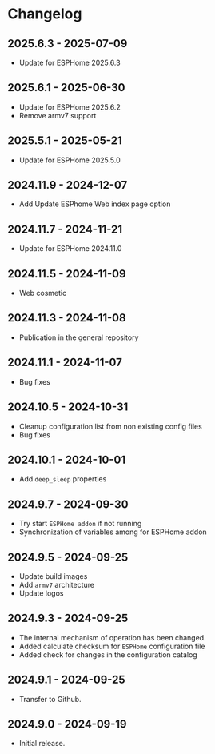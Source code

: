 # Changelog

## 2025.6.3 - 2025-07-09

- Update for ESPHome 2025.6.3

## 2025.6.1 - 2025-06-30

- Update for ESPHome 2025.6.2
- Remove armv7 support

## 2025.5.1 - 2025-05-21

- Update for ESPHome 2025.5.0

## 2024.11.9 - 2024-12-07

- Add Update ESPhome Web index page option

## 2024.11.7 - 2024-11-21

- Update for ESPHome 2024.11.0

## 2024.11.5 - 2024-11-09

- Web cosmetic

## 2024.11.3 - 2024-11-08

- Publication in the general repository

## 2024.11.1 - 2024-11-07

- Bug fixes

## 2024.10.5 - 2024-10-31

- Cleanup configuration list from non existing config files
- Bug fixes

## 2024.10.1 - 2024-10-01

- Add `deep_sleep` properties

## 2024.9.7 - 2024-09-30

- Try start `ESPHome addon` if not running
- Synchronization of variables among for ESPHome addon

## 2024.9.5 - 2024-09-25

- Update build images
- Add `armv7` architecture
- Update logos

## 2024.9.3 - 2024-09-25

- The internal mechanism of operation has been changed.
- Added calculate checksum for `ESPHome` configuration file
- Added check for changes in the configuration catalog

## 2024.9.1 - 2024-09-25

- Transfer to Github.

## 2024.9.0 - 2024-09-19

- Initial release.
